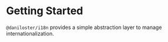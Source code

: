 # Getting Started

`@daniloster/i18n` provides a simple abstraction layer to manage internationalization.
